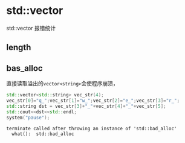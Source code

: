 # std::vector

std::vector 报错统计

## length

## bas_alloc

直接读取溢出的`vector<string>`会使程序崩溃，

```C++
std::vector<std::string> vec_str(4);
vec_str[0]="q_";vec_str[1]="w_";vec_str[2]="e_";vec_str[3]="r_";
std::string dst = vec_str[3]+"_"+vec_str[4]+"_"+vec_str[5];
std::cout<<dst<<std::endl;
system("pause");
```

```cmd
terminate called after throwing an instance of 'std::bad_alloc'
  what():  std::bad_alloc
```
